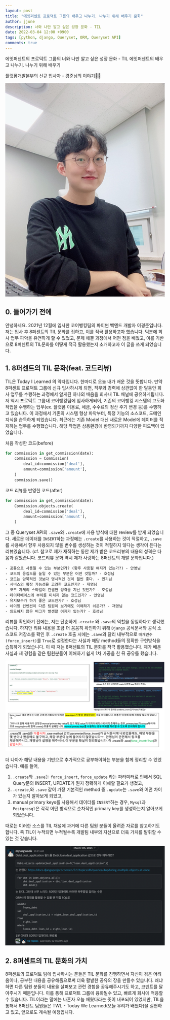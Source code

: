 ```yaml
---
layout: post
title: "에잇퍼센트 프로덕트 그룹의 배우고 나누기. 나누기 위해 배우기 문화"
author: jjune
description: 너와 나만 알고 싶은 성장 문화 - TIL
date: 2022-03-04 12:00 +0900
tags: [python, django, Queryset, ORM, Queryset API]
comments: true
---
```

에잇퍼센트의 프로덕트 그룹의 너와 나만 알고 싶은 성장 문화 - TIL
에잇퍼센트의 배우고 나누기. 나누기 위해 배우기

플랫폼개발본부의 신규 입사자 - 경준님의 이야기🏃‍♂️

![경준님](/images/kyungjun.jpeg)

## 0. 들어가기 전에

안녕하세요. 2021년 12월에 입사한 코어뱅킹팀의 파이썬 백엔드 개발자 이경준입니다.
저는 입사 후 8퍼센트의 TIL 문화를 접하고, 이를 적극 활용하고자 했습니다. 덕분에 회사 업무 파악을 유연하게 할 수 있었고, 문제 해결 과정에서 어떤 점을 배웠고, 이를 기반으로 8퍼센트의 TIL문화를 어떻게 적극 활용했는지 소개하고자 이 글을 쓰게 되었습니다.

## 1. 8퍼센트의 TIL 문화(feat. 코드리뷰)

TIL은 Today I Learned 의 약자입니다. 한마디로 오늘 내가 배운 것을 뜻합니다. 만약 8퍼센트 프로덕트 그룹에 신규 입사하시게 되면, 직무와 경력에 상관없이 한 달동안 회사 업무를 수행하는 과정에서 알게된 하나의 배움을 회사내 TIL 채널에 공유하게됩니다. 
저 역시 프로덕트 그룹내 코어뱅킹팀에 입사하게되어, 기존의 코어뱅킹 시스템의 고도화 작업을 수행하는 업무(ex. 플랫폼 이용료, 세금, 수수료의 정산 주기 변경 등)를 수행하고 있습니다. 이 과정에서 기존의 시스템 형상 파악부터, 특정 기능의 소스코드, 도메인 지식을 습득하게 되었습니다. 
최근에는 기존 Model 대신 새로운 Model에 데이터를 적재하는 업무를 수행했습니다. 해당 작업은 상용환경에 반영되기까지 다양한 피드백이 있었습니다. 

처음 작성한 코드(before)
```python
for commission in get_commission(date):
    commission = Commission(
        deal_id=commission['deal'],
        amount=commission['amount'],
    )
    commission.save()
```

코드 리뷰를 반영한 코드(after)
```python
for commission in get_commission(date):
    Commission.objects.create(
        deal_id=commission['deal'],
        amount=commission['amount'],
    )
```

그 중 Queryset API의 `.save`와 `.create`에 사용 방식에 대한 review를 받게 되었습니다. 
새로운 데이터를 `INSERT`하는 과정에는 `.create`를 사용하는 것이 적절하고, `.save`를 사용해서 향후 사용되지 않을 변수를 생성하는 것이 적절하지 않다는 생각이 든다는 리뷰였습니다.
(cf. 참고로 제가 재직하는 동안 제가 받은 코드리뷰의 내용의 성격은 다음과 같았습니다. 코드리뷰 문화 역시 제가 사랑하는 8퍼센트의 개발 문화입니다.)
```
- 공통으로 사용될 수 있는 부분인가? (향후 사용될 여지가 있는가?) - 안영님
- 코드의 응집도를 높일 수 있는 부분은 어떤 것일까? - 호성님
- 코드는 암묵적인 것보다 명시적인 것이 훨씬 좋다. - 민기님
- 서비스의 확장 가능성을 고려한 코드인가? - 재영님
- 코드 자체의 스타일이 간결한 성격을 지닌 것인가? - 호성님
- 데이터베이스에 부하를 미치지 않는 코드인가? - 안영님
- 유지보수가 하기 좋은 코드인가? - 호성님
- 네이밍 컨벤션이 다른 팀원이 보기에도 이해하기 쉬운가? - 재영님
- 의도하지 않은 버그가 발생할 여지가 있는가? - 호성님
```
리뷰를 확인하기 전에는, 저는 단순하게 `.create` 와 `.save`의 역할을 동일하다고 생각했습니다. 하지만 리뷰 내용을 조금 더 꼼꼼히 확인하기 위해 `Django` 공식문서와 공식 소스코드 저장소를 확인 후 `.create` 호출 시에는 `.save`와 달리 내부적으로 `매개변수(force_insert)`를 `True`로 설정한다는 사실과 해당 method들의 정확한 구현방식을
 습득하게 되었습니다. 이 때 저는 8퍼센트의 TIL 문화를 적극 활용했습니다. 제가 배운 사실과 제 경험을 같은 팀원분들이 이해하기 쉽게 1차 가공을 한 뒤 공유를 했습니다. 

![til](/images/til.png)

더 나아가 해당 내용을 기반으로 추가적으로 공부해야하는 부분을 함께 정리할 수 있었습니다.
예를 들어,
1) `.create`와 `.save`는 `force_insert`, `force_update` 라는 파라미터로 인해서 SQL Query문의 INSERT, UPDATE가 뭔지 정확하게 이해할 필요가 생겼고, 
2) `.create`,와 `.save` 같이 가장 기본적인 method 중 `.update`는 `.save`와 어떤 차이가 있는지 알아보게 되었고,
3) manual primary keys를 사용해서 데이터를 `INSERT`하는 경우, `Mysql`과 `Postgresql`은 각각 어떤 방식으로 순차적인 primary key를 생성하는지 알아보게 되었습니다.

때로는 이러한 소스를 TIL 채널에 과거에 다른 팀원 분들이 올려준 자료를 참고하기도 합니다. 즉 TIL이 누적되면 누적될수록 개발팀 내부의 자산으로 더욱 가치를 발휘할 수 있는 것 같습니다.

![past_til](/images/past_til.png)

## 2. 8퍼센트의 TIL 문화의 가치

8퍼센트의 프로덕트 팀에 입사하시는 분들은 TIL 문화를 진행하면서 자신이 겪은 어려움이나, 공부한 내용을 공유해줌으로써 더욱 활발한 공유의 장을 만들수 있습니다. 왜냐하면 다른 팀원 분들이 내용을 살펴보고 관련 경험을 공유해주시기도 하고, 코멘트를 달아주시기 때문입니다. 이를 통해 프로덕트 그룹에 융화될수 있고, 빠르게 회사에 적응할 수 있습니다.
TIL이라는 말에는 나혼자 오늘 배웠다라는 뜻이 내포되어 있었지만, TIL을 통해서 8퍼센트 팀원들은 TWL - Today We Learned(오늘 우리가 배웠다)을 실현하고 있고, 앞으로도 계속될 예정입니다. 







